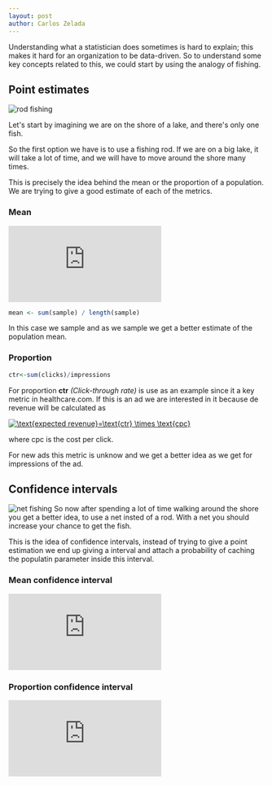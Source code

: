 ```yaml
---
layout: post
author: Carlos Zelada
---
```


Understanding what a statistician does sometimes is hard to explain; this makes it hard for an organization to be data-driven.  So to understand some key concepts related to this, we could start by using the analogy of fishing.

## Point estimates
![rod fishing](http://www.potatobushcamp.com/images/activities/potato-bush-fishing-2-L.jpg)

Let's start by imagining we are on the shore of a lake, and there's only one fish. 

So the first option we have is to use a fishing rod. If we are on a big lake, it will take a lot of time, and we will have to move around the shore many times.



This is precisely the idea behind the mean or the proportion of a population. We are trying to give a good estimate of each of the metrics.

### Mean

![mean](https://latex.codecogs.com/png.latex?%5Ctext%7Bmean%7D%20%3D%20%5Cfrac%7B%5Csum_%7Bi%3D1%7D%5En%20x_i%7D%7Bn%7D)

```R
mean <- sum(sample) / length(sample)
```
In this case we sample and as we sample we get a better estimate of the population mean.

### Proportion
```R
ctr<-sum(clicks)/impressions
```
For proportion **ctr** *(Click-through rate)* is use as an example since it a key metric in healthcare.com. If this is an ad we are interested in it because de revenue will be calculated as 

<a href="https://www.codecogs.com/eqnedit.php?latex=\text{expected&space;revenue}=\text{ctr}&space;\times&space;\text{cpc}" target="_blank"><img src="https://latex.codecogs.com/gif.latex?\text{expected&space;revenue}=\text{ctr}&space;\times&space;\text{cpc}" title="\text{expected revenue}=\text{ctr} \times \text{cpc}" /></a>

where cpc is the cost per click.

For new ads this metric is unknow and we get a better idea as we get for impressions of the ad.

## Confidence intervals
![net fishing](https://media.nationalgeographic.org/assets/photos/000/257/25789.jpg)
So now after spending a lot of time walking around the shore you get a better idea, to use a net insted of a rod. With a net you should increase your chance to get the fish. 

This is the idea of confidence intervals, instead of trying to give a point estimation we end up giving a interval and attach a probability of caching the populatin parameter inside this interval.

### Mean confidence interval
![mean confidence interval](https://latex.codecogs.com/gif.latex?%5Cmu%20%5Cin%20%28%5Cbar%20x%20-Z_%7B%5Calpha/2%7D%5Cfrac%7B%5Csigma%7D%7B%5Csqrt%20n%7D%2C%5Cbar%20x%20&plus;%20Z_%7B%5Calpha/2%7D%5Cfrac%7B%5Csigma%7D%7B%5Csqrt%20n%7D%29)

### Proportion confidence interval
![proportion confidence interval](https://latex.codecogs.com/gif.latex?%5Crho%20%5Cin%20%5Cleft%28%5Chat%20%5Crho%20-%20z_%7B%5Calpha/2%7D%5Csqrt%7B%5Cfrac%7B%5Chat%20%5Crho%20%281%20-%20%5Chat%20%5Crho%20%29%7D%7Bn%7D%7D%2C%5Chat%20%5Crho%20&plus;%20z_%7B%5Calpha/2%7D%5Csqrt%7B%5Cfrac%7B%5Chat%20%5Crho%20%281%20-%20%5Chat%20%5Crho%20%29%7D%7Bn%7D%7D%20%5Cright%20%29)






